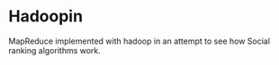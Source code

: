 # Hadoopin
MapReduce implemented with hadoop in an attempt to see how Social ranking algorithms work.
